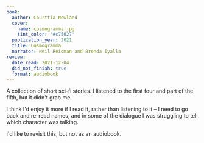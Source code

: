 ```yaml
---
book:
  author: Courttia Newland
  cover:
    name: cosmogramma.jpg
    tint_color: '#c75027'
  publication_year: 2021
  title: Cosmogramma
  narrator: Neil Reidman and Brenda Iyalla
review:
  date_read: 2021-12-04
  did_not_finish: true
  format: audiobook
---
```


A collection of short sci-fi stories.
I listened to the first four and part of the fifth, but it didn't grab me.

I think I'd enjoy it more if I read it, rather than listening to it – I need to go back and re-read names, and in some of the dialogue I was struggling to tell which character was talking.

I'd like to revisit this, but not as an audiobook.
